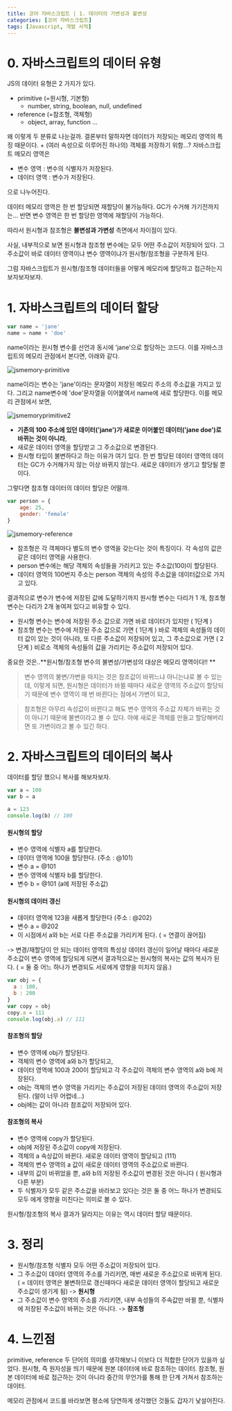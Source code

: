 ```yaml
---
title: 코어 자바스크립트 | 1. 데이터의 가변성과 불변성
categories: [코어 자바스크립트]
tags: [Javascript, 개발 서적]
---
```


# 0. 자바스크립트의 데이터 유형

JS의 데이터 유형은 2 가지가 있다.
- primitive (=원시형, 기본형) 
  - number, string, boolean, null, undefined 
- reference (=참조형, 객체형)
  - object, array, function ...

왜 이렇게 두 분류로 나눈걸까. 
결론부터 말하자면 데이터가 저장되는 메모리 영역의 특징 때문이다. + (여러 속성으로 이루어진 하나의) 객체를 저장하기 위함...? 
자바스크립트 메모리 영역은 
- 변수 영역 : 변수의 식별자가 저장된다.
- 데이터 영역 : 변수가 저장된다.
  
으로 나누어진다. 

데이터 메모리 영역은 한 번 할당되면 재할당이 불가능하다. GC가 수거해 가기전까지는...
반면 변수 영역은 한 번 할당한 영역에 재할당이 가능하다.



따라서 원시형과 참조형은 **불변성과 가변성** 측면에서 차이점이 있다. 

사실, 내부적으로 보면 원시형과 참조형 변수에는 모두 어떤 주소값이 저장되어 있다. 그 주소값이 바로 데이터 영역이냐 변수 영역이냐가 원시형/참조형을 구분하게 된다. 

그럼 자바스크립트가 원시형/참조형 데이터들을 어떻게 메모리에 할당하고 접근하는지 보자보자보자.

# 1. 자바스크립트의 데이터 할당 

```javascript
var name = 'jane'
name = name + 'doe'
```
name이라는 원시형 변수를 선언과 동시에 'jane'으로 할당하는 코드다. 이를 자바스크립트의 메모리 관점에서 본다면, 아래와 같다.

![jsmemory-primitive](https://user-images.githubusercontent.com/20367043/192150220-4a1be289-3fa7-4726-ac67-45d072356a7e.png)


name이라는 변수는 'jane'이라는 문자열이 저장된 메모리 주소의 주소값을 가지고 있다. 
그리고 name변수에 'doe'문자열을 이어붙여서 name에 새로 할당한다. 이를 메모리 관점에서 보면, 

![jsmemoryprimitive2](https://user-images.githubusercontent.com/20367043/192150495-08f861f0-c036-4e98-8ca5-1eaa8d060dfc.png)

- **기존의 100 주소에 있던 데이터('jane')가 새로운 이어붙인 데이터('jane doe')로 바뀌는 것이 아니라**, 
- 새로운 데이터 영역을 할당받고 그 주소값으로 변경된다. 
- 원시형 타입이 불변하다고 하는 이유가 여기 있다. 한 번 할당된 데이터 영역의 데이터는 GC가 수거해가지 않는 이상 바뀌지 않는다. 새로운 데이터가 생기고 할당될 뿐이다. 

그렇다면 참조형 데이터의 데이터 할당은 어떨까. 

```javascript
var person = {
    age: 25, 
    gender: 'female'
}
```
![jsmemory-reference](https://user-images.githubusercontent.com/20367043/192150984-92fa7cd6-b9d7-4bac-a2c6-f4e81484d2b4.png)

- 참조형은 각 객체마다 별도의 변수 영역을 갖는다는 것이 특징이다. 각 속성의 값은 같은 데이터 영역을 사용한다. 
- person 변수에는 해당 객체의 속성들을 가리키고 있는 주소값(100)이 할당된다. 
- 데이터 영역의 100번지 주소는 person 객체의 속성의 주소값을 데이터값으로 가지고 있다. 
  
결과적으로 변수가 변수에 저장된 값에 도달하기까지 원시형 변수는 다리가 1 개, 참조형 변수는 다리가 2개 놓여져 있다고 비유할 수 있다.

- 원시형 변수는 변수에 저장된 주소 값으로 가면 바로 데이터가 있지만 ( 1단계 )
- 참조형 변수는 변수에 저장된 주소 값으로 가면 ( 1단계 ) 바로 객체의 속성들의 데이터 값이 있는 것이 아니라, 또 다른 주소값이 저장되어 있고, 그 주소값으로 가면 ( 2단계 ) 비로소 객체의 속성들의 값을 가리키는 주소값이 저장되어 있다. 

중요한 것은..**원시형/참조형 변수의 불변성/가변성의 대상은 메모리 영역이다!! **

> 변수 영역의 불변/가변을 따지는 것은 참조값이 바뀌느냐 아니는냐로 볼 수 있는데, 이렇게 되면, 원시형은 데이터가 바뀔 때마다 새로운 영역의 주소값이 할당되기 때문에 변수 영역이 매 번 바뀐다는 점에서 가변이 되고, 

> 참조형은 아무리 속성값이 바뀐다고 해도 변수 영역의 주소값 자체가 바뀌는 것이 아니기 때문에 불변이라고 볼 수 있다. 아예 새로운 객체를 만들고 할당해버리면 또 가변이라고 볼 수 있긴 하다.



# 2. 자바스크립트의 데이터의 복사 

데이터를 할당 했으니 복사를 해보자보자.

```javascript
var a = 100
var b = a 

a = 123
console.log(b) // 100
```

#### 원시형의 할당
- 변수 영역에 식별자 a를 할당한다.
- 데이터 영역에 100을 할당한다. (주소 : @101)
- 변수 a = @101
- 변수 영역에 식별자 b를 할당한다. 
- 변수 b = @101 (a에 저장된 주소값)

#### 원시형의 데이터 갱신
- 데이터 영역에 123을 새롭게 할당한다 (주소 : @202)
- 변수 a = @202 
- 이 시점에서 a와 b는 서로 다른 주소값을 가리키게 된다. ( = 연결이 끊어짐)

-> 변경/재할당이 안 되는 데이터 영역의 특성상 데이터 갱신이 일어날 때마다 새로운 주소값이 변수 영역에 할당되게 되면서 결과적으로는 원시형의 복사는 값의 복사가 된다. ( = 둘 중 어느 하나가 변경되도 서로에게 영향을 미치지 않음.)

```javascript
var obj = {
  a : 100, 
  b : 200
}
var copy = obj 
copy.a = 111
console.log(obj.a) // 111
```
#### 참조형의 할당 
- 변수 영역에 obj가 할당된다. 
- 객체의 변수 영역에 a와 b가 할당되고,
- 데이터 영역에 100과 200이 할당되고 각 주소값이 객체의 변수 영역의 a와 b에 저장된다. 
- obj는 객체의 변수 영역을 가리키는 주소값이 저장된 데이터 영역의 주소값이 저장된다. (말이 너무 어렵네...) 
- obj에는 값이 아니라 참조값이 저장되어 있다. 

#### 참조형의 복사 
- 변수 영역에 copy가 할당된다. 
- obj에 저장된 주소값이 copy에 저장된다. 
- 객체의 a 속상값이 바뀐다. 새로운 데이터 영역이 할당되고 (111)
- 객체의 변수 영역의 a 값이 새로운 데이터 영역의 주소값으로 바뀐다. 
- 내부의 값이 바뀌었을 뿐, a와 b의 저장된 주소값이 변경된 것은 아니다 ( 원시형과 다른 부분) 
- 두 식별자가 모두 같은 주소값을 바라보고 있다는 것은 둘 중 어느 하나가 변경되도 모두 에게 영향을 미친다는 의미로 볼 수 있다.

원시형/참조형의 복사 결과가 달라지는 이유는 역시 데이터 할당 때문이다.

# 3. 정리

- 원시형/참조형 식별자 모두 어떤 주소값이 저장되어 있다. 
- 그 주소값이 데이터 영역의 주소를 가리키면, 매번 새로운 주소값으로 바뀌게 된다. ( = 데이터 영역은 불변하므로 갱신때마다 새로운 데이터 영역이 할당되고 새로운 주소값이 생기게 됨) -> **원시형**
- 그 주소값이 변수 영역의 주소를 가리키면, 내부 속성들의 주속값만 바뀔 뿐, 식별자에 저장된 주소값이 바뀌는 것은 아니다. -> **참조형**

# 4. 느낀점

primitive, reference
두 단어의 의미를 생각해보니 이보다 더 적합한 단어가 있을까 싶었다. 
원시형, 즉 원자성을 띄기 때문에 원본 데이터에 바로 참조하는 데이터. 
참조형, 원본 데이터에 바로 접근하는 것이 아니라 중간의 무언가를 통해 한 단계 거쳐서 참조하는 데이터. 

메모리 관점에서 코드를 바라보면 평소에 당연하게 생각했던 것들도 갑자기 낯설어진다.


